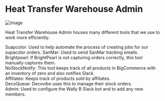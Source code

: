 # Heat Transfer Warehouse Admin

![image](https://user-images.githubusercontent.com/66180447/190233257-01748428-b7cc-481e-aa21-7386d6c9b93a.png)

Heat Transfer Warehouse Admin houses many different tools that we use to work more efficiently.

Suapcolor: Used to help automate the process of creating jobs for our supacolor orders.
SanMar: Used to send SanMar tracking emails.  
Brightpearl: If BrightPearl is not capturing orders correctly, this tool manually captures them.  
NoStockNotify: This tool keeps track of all products in BigCommerce with an inventory of zero and also notifies Slack.  
Affiliates: Keeps track of products sold by affiliates.  
DecoQueue: Decovibe uses this to manage their stock orders.  
Admin: Used to configure the Wally B Slack bot and to add any new members.
